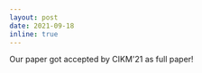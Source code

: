 ```yaml
---
layout: post
date: 2021-09-18
inline: true
---
```


Our paper got accepted by CIKM'21 as full paper!